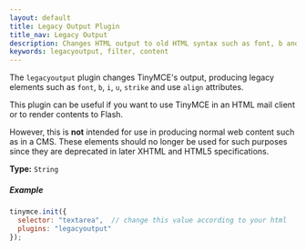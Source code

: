 ```yaml
---
layout: default
title: Legacy Output Plugin
title_nav: Legacy Output
description: Changes HTML output to old HTML syntax such as font, b and i
keywords: legacyoutput, filter, content
---
```


The `legacyoutput` plugin changes TinyMCE's output, producing legacy elements such as `font`, `b`, `i`, `u`, `strike` and use `align` attributes.

This plugin can be useful if you want to use TinyMCE in an HTML mail client or to render contents to Flash.

However, this is **not** intended for use in producing normal web content such as in a CMS. These elements should no longer be used for such purposes since they are deprecated in later XHTML and HTML5 specifications.

**Type:** `String`

##### Example

```js
tinymce.init({
  selector: "textarea",  // change this value according to your html
  plugins: "legacyoutput"
});
```
